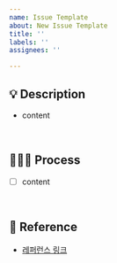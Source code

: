 ```yaml
---
name: Issue Template
about: New Issue Template
title: ''
labels: ''
assignees: ''

---
```


## 💡 Description
- content


<br>

## 🏃🏻‍♂️ Process
- [ ] content


<br>

## 🔗 Reference
- [레퍼런스 링크]()

<br>
